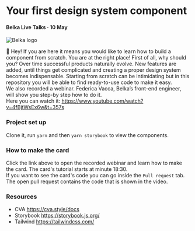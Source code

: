 # Your first design system component
#### Belka Live Talks · 10 May
<p>
  <img src="https://github.com/BelkaLab/your-first-ds-component-react/assets/104076485/fa93b71c-f234-4213-9526-d269bdf21bd6" alt="Belka logo"/>
</p>

👋 Hey! If you are here it means you would like to learn how to build a component from scratch. You are at the right place!
First of all, why should you? Over time successful products naturally evolve. New features are added, until things get complicated and creating a proper design system becomes indispensable. Starting from scratch can be intimidating but in this repository you will be able to find ready-to-use code to make it easy.\
We also recorded a webinar. Federica Vacca, Belka’s front-end engineer, will show you step-by step how to do it.\
Here you can watch it: https://www.youtube.com/watch?v=4fBjtWsEx6w&t=357s

### Project set up
Clone it, run `yarn` and then `yarn storybook` to view the components.

### How to make the card
Click the link above to open the recorded webinar and learn how to make the card. The card's tutorial starts at minute 18:30.\
If you want to see the card's code you can go inside the `Pull request` tab. The open pull request contains the code that is shown in the video.

### Resources
- CVA https://cva.style/docs
- Storybook https://storybook.js.org/
- Tailwind https://tailwindcss.com/
